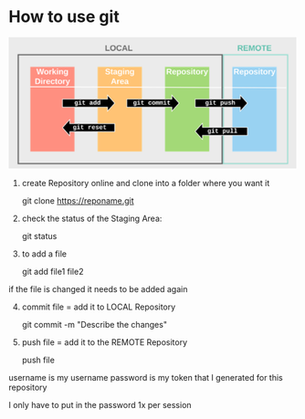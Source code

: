 # How to use git

![Logic](LogicOfGit.png)

1. create Repository online and clone into a folder where you want it

	git clone https://reponame.git

2. check the status of the Staging Area:

	git status

3. to add a file

	git add file1 file2

if the file is changed it needs to be added again

4. commit file = add it to LOCAL Repository

	git commit -m "Describe the changes"

5. push file = add it to the REMOTE Repository

	push file

username is my username
password is my token that I generated for this repository

I only have to put in the password 1x per session
